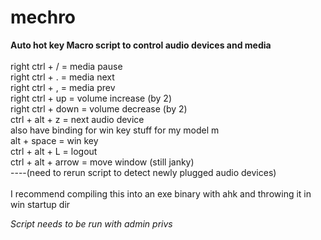 # mechro  <br />
**Auto hot key Macro script to control audio devices and media**    <br />
  <br />
right ctrl + / = media pause  <br />
right ctrl + . = media next  <br />
right ctrl + , = media prev  <br />
right ctrl + up = volume increase (by 2) <br />
right ctrl + down = volume decrease (by 2) <br />
ctrl + alt + z = next audio device   <br />
also have binding for win key stuff for my model m   <br />
alt + space = win key    <br />
ctrl + alt + L = logout    <br />
ctrl + alt + arrow = move window (still janky)    <br />
----(need to rerun script to detect newly plugged audio devices)  <br />
<br />
I recommend compiling this into an exe binary with ahk and throwing it in win startup dir  <br />

*Script needs to be run with admin privs*   <br />
